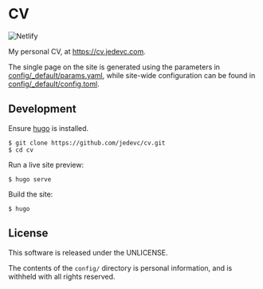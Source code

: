 # CV

![Netlify](https://img.shields.io/netlify/0b5de811-e430-4d6d-876d-4bf3ee8c08be)

My personal CV, at <https://cv.jedevc.com>.

The single page on the site is generated using the parameters in
[config/_default/params.yaml](https://github.com/jedevc/cv/blob/master/config/_default/params.yaml),
while site-wide configuration can be found in
[config/_default/config.toml](https://github.com/jedevc/cv/blob/master/config/_default/config.toml).

## Development

Ensure [hugo](https://gohugo.io) is installed.

    $ git clone https://github.com/jedevc/cv.git
    $ cd cv

Run a live site preview:

    $ hugo serve

Build the site:

    $ hugo

## License

This software is released under the UNLICENSE.

The contents of the `config/` directory is personal information, and is
withheld with all rights reserved.
